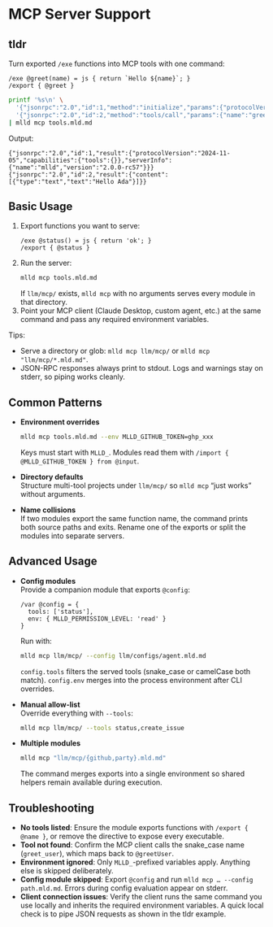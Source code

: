 # MCP Server Support

## tldr

Turn exported `/exe` functions into MCP tools with one command:

```mlld
/exe @greet(name) = js { return `Hello ${name}`; }
/export { @greet }
```

```bash
printf '%s\n' \
  '{"jsonrpc":"2.0","id":1,"method":"initialize","params":{"protocolVersion":"2024-11-05","capabilities":{},"clientInfo":{"name":"demo","version":"1.0"}}}' \
  '{"jsonrpc":"2.0","id":2,"method":"tools/call","params":{"name":"greet","arguments":{"name":"Ada"}}}' \
| mlld mcp tools.mld.md
```

Output:
```
{"jsonrpc":"2.0","id":1,"result":{"protocolVersion":"2024-11-05","capabilities":{"tools":{}},"serverInfo":{"name":"mlld","version":"2.0.0-rc57"}}}
{"jsonrpc":"2.0","id":2,"result":{"content":[{"type":"text","text":"Hello Ada"}]}}
```

## Basic Usage

1. Export functions you want to serve:
   ```mlld
   /exe @status() = js { return 'ok'; }
   /export { @status }
   ```
2. Run the server:
   ```bash
   mlld mcp tools.mld.md
   ```
   If `llm/mcp/` exists, `mlld mcp` with no arguments serves every module in that directory.
3. Point your MCP client (Claude Desktop, custom agent, etc.) at the same command and pass any required environment variables.

Tips:
- Serve a directory or glob: `mlld mcp llm/mcp/` or `mlld mcp "llm/mcp/*.mld.md"`.
- JSON-RPC responses always print to stdout. Logs and warnings stay on stderr, so piping works cleanly.

## Common Patterns

- **Environment overrides**  
  ```bash
  mlld mcp tools.mld.md --env MLLD_GITHUB_TOKEN=ghp_xxx
  ```
  Keys must start with `MLLD_`. Modules read them with `/import { @MLLD_GITHUB_TOKEN } from @input`.

- **Directory defaults**  
  Structure multi-tool projects under `llm/mcp/` so `mlld mcp` “just works” without arguments.

- **Name collisions**  
  If two modules export the same function name, the command prints both source paths and exits. Rename one of the exports or split the modules into separate servers.

## Advanced Usage

- **Config modules**  
  Provide a companion module that exports `@config`:
  ```mlld
  /var @config = {
    tools: ['status'],
    env: { MLLD_PERMISSION_LEVEL: 'read' }
  }
  ```
  Run with:
  ```bash
  mlld mcp llm/mcp/ --config llm/configs/agent.mld.md
  ```
  `config.tools` filters the served tools (snake_case or camelCase both match). `config.env` merges into the process environment after CLI overrides.

- **Manual allow-list**  
  Override everything with `--tools`:
  ```bash
  mlld mcp llm/mcp/ --tools status,create_issue
  ```

- **Multiple modules**  
  ```bash
  mlld mcp "llm/mcp/{github,party}.mld.md"
  ```
  The command merges exports into a single environment so shared helpers remain available during execution.

## Troubleshooting

- **No tools listed**: Ensure the module exports functions with `/export { @name }`, or remove the directive to expose every executable.
- **Tool not found**: Confirm the MCP client calls the snake_case name (`greet_user`), which maps back to `@greetUser`.
- **Environment ignored**: Only `MLLD_`-prefixed variables apply. Anything else is skipped deliberately.
- **Config module skipped**: Export `@config` and run `mlld mcp … --config path.mld.md`. Errors during config evaluation appear on stderr.
- **Client connection issues**: Verify the client runs the same command you use locally and inherits the required environment variables. A quick local check is to pipe JSON requests as shown in the tldr example. 

